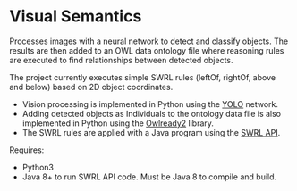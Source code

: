 # Visual Semantics

Processes images with a neural network to detect and classify objects. The results are then added to an OWL data ontology file where reasoning rules are executed to find relationships between detected objects.

The project currently executes simple SWRL rules (leftOf, rightOf, above and below) based on 2D object coordinates.

* Vision processing is implemented in Python using the [YOLO](https://pjreddie.com/darknet/yolo/) network. 
* Adding detected objects as Individuals to the ontology data file is also implemented in Python using the [Owlready2](https://pypi.org/project/Owlready2/) library.
* The SWRL rules are applied with a Java program using the [SWRL API](https://github.com/protegeproject/swrlapi).

Requires:
* Python3
* Java 8+ to run SWRL API code. Must be Java 8 to compile and build.
